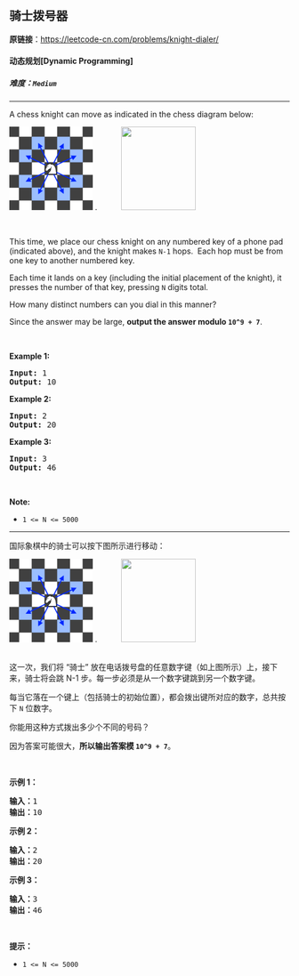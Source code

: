 ## 骑士拨号器

**原链接**：<https://leetcode-cn.com/problems/knight-dialer/>

#### 动态规划[Dynamic Programming]    

##### 难度：**`Medium`**

----- 
<p>A chess knight can move as indicated in the chess diagram below:</p>

<p><img alt="" src="../../static/2018/10/12/knight.png" style="width: 150px; height: 150px;" />&nbsp;.&nbsp; &nbsp; &nbsp; &nbsp; &nbsp; &nbsp;<img alt="" src="https://assets.leetcode.com/uploads/2018/10/30/keypad.png" style="width: 134px; height: 150px;" /></p>

<p>&nbsp;</p>

<p>This time, we place our chess knight on any numbered key of a phone pad (indicated above), and the knight makes <code>N-1</code> hops.&nbsp; Each hop must be from one key to another numbered key.</p>

<p>Each time it lands on a key (including the initial placement of the knight), it presses the number of that key, pressing <code>N</code> digits total.</p>

<p>How many distinct numbers can you dial in this manner?</p>

<p>Since the answer may be large, <strong>output the answer&nbsp;modulo <code>10^9 + 7</code></strong>.</p>

<p>&nbsp;</p>

<ul>
</ul>

<div>
<p><strong>Example 1:</strong></p>

<pre>
<strong>Input: </strong><span id="example-input-1-1">1</span>
<strong>Output: </strong><span id="example-output-1">10</span>
</pre>

<div>
<p><strong>Example 2:</strong></p>

<pre>
<strong>Input: </strong><span id="example-input-2-1">2</span>
<strong>Output: </strong><span id="example-output-2">20</span>
</pre>

<div>
<p><strong>Example 3:</strong></p>

<pre>
<strong>Input: </strong><span id="example-input-3-1">3</span>
<strong>Output: </strong><span id="example-output-3">46</span>
</pre>

<p>&nbsp;</p>

<p><strong>Note:</strong></p>

<ul>
	<li><code>1 &lt;= N &lt;= 5000</code></li>
</ul>
</div>
</div>
</div>


----- 
<p>国际象棋中的骑士可以按下图所示进行移动：</p>

<p><img alt="" src="../../static/2018/11/03/knight.png" style="height: 150px; width: 150px;">&nbsp;.&nbsp; &nbsp; &nbsp; &nbsp; &nbsp; &nbsp;<img alt="" src="https://assets.leetcode-cn.com/aliyun-lc-upload/uploads/2018/11/03/keypad.png" style="height: 150px; width: 134px;"></p>

<p><br>
这一次，我们将&nbsp;&ldquo;骑士&rdquo; 放在电话拨号盘的任意数字键（如上图所示）上，接下来，骑士将会跳&nbsp;N-1 步。每一步必须是从一个数字键跳到另一个数字键。</p>

<p>每当它落在一个键上（包括骑士的初始位置），都会拨出键所对应的数字，总共按下&nbsp;<code>N</code> 位数字。</p>

<p>你能用这种方式拨出多少个不同的号码？</p>

<p>因为答案可能很大，<strong>所以输出答案模&nbsp;<code>10^9 + 7</code></strong>。</p>

<p>&nbsp;</p>

<ul>
</ul>

<p><strong>示例 1：</strong></p>

<pre><strong>输入：</strong>1
<strong>输出：</strong>10
</pre>

<p><strong>示例 2：</strong></p>

<pre><strong>输入：</strong>2
<strong>输出：</strong>20
</pre>

<p><strong>示例 3：</strong></p>

<pre><strong>输入：</strong>3
<strong>输出：</strong>46
</pre>

<p>&nbsp;</p>

<p><strong>提示：</strong></p>

<ul>
	<li><code>1 &lt;= N &lt;= 5000</code></li>
</ul>
